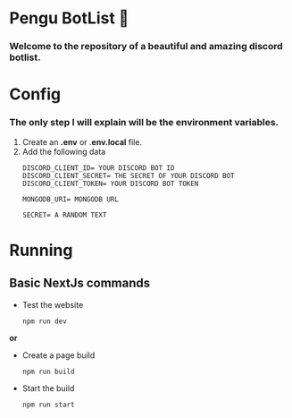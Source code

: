 # Pengu BotList 🐧

### Welcome to the repository of a beautiful and amazing discord botlist.

# Config
### The only step I will explain will be the environment variables.
1. Create an **.env** or .**env.local** file.
2. Add the following data
	```env
	DISCORD_CLIENT_ID= YOUR DISCORD BOT ID
	DISCORD_CLIENT_SECRET= THE SECRET OF YOUR DISCORD BOT
	DISCORD_CLIENT_TOKEN= YOUR DISCORD BOT TOKEN

	MONGODB_URI= MONGODB URL

	SECRET= A RANDOM TEXT
	```
# Running
## Basic NextJs commands

- Test the website
	```
	npm run dev
	```
**or**

- Create a page build
	```
	npm run build
	```
- Start the build
	```
	npm run start
	```
